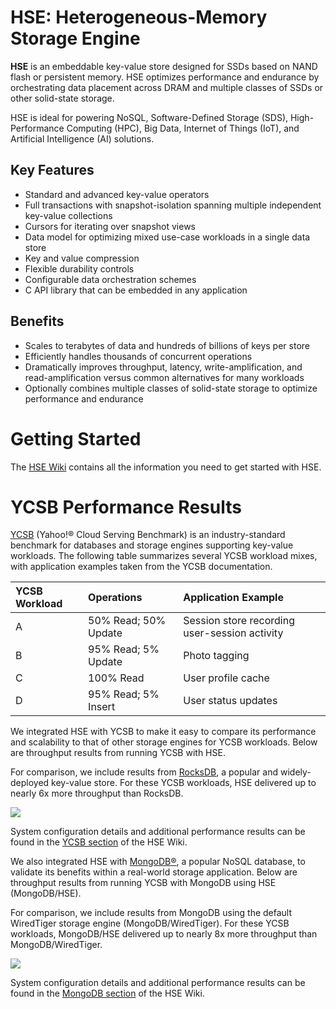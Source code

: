 # HSE: Heterogeneous-Memory Storage Engine

**HSE** is an embeddable
key-value store designed for SSDs based on NAND flash or persistent memory.
HSE optimizes performance and endurance by orchestrating data
placement across DRAM and multiple classes of SSDs or other
solid-state storage.

HSE is ideal for powering NoSQL, Software-Defined Storage (SDS),
High-Performance Computing (HPC), Big Data,
Internet of Things (IoT), and Artificial Intelligence (AI) solutions.

## Key Features

* Standard and advanced key-value operators
* Full transactions with snapshot-isolation spanning multiple independent
key-value collections
* Cursors for iterating over snapshot views
* Data model for optimizing mixed use-case workloads in a single data store
* Key and value compression
* Flexible durability controls
* Configurable data orchestration schemes
* C API library that can be embedded in any application

## Benefits

* Scales to terabytes of data and hundreds of billions of keys per store
* Efficiently handles thousands of concurrent operations
* Dramatically improves throughput, latency, write-amplification,
and read-amplification versus common alternatives for many workloads
* Optionally combines multiple classes of solid-state storage to
optimize performance and endurance

# Getting Started

The [HSE Wiki](https://github.com/hse-project/hse/wiki)
contains all the information you need to get started with HSE.

# YCSB Performance Results

[YCSB](https://github.com/brianfrankcooper/YCSB)
(Yahoo!&reg; Cloud Serving Benchmark) is an industry-standard
benchmark for databases and storage engines supporting key-value
workloads.
The following table summarizes several YCSB workload mixes,
with application examples taken from the YCSB documentation.

| YCSB Workload | Operations | Application Example |
| :-- | :-- | :-- |
| A | 50% Read; 50% Update | Session store recording user-session activity |
| B | 95% Read; 5% Update | Photo tagging |
| C | 100% Read | User profile cache |
| D | 95% Read; 5% Insert | User status updates |


We integrated HSE with YCSB to make it easy to compare its performance
and scalability to that of other storage engines for YCSB workloads.
Below are throughput results from running YCSB with HSE.

For comparison, we include results from [RocksDB](https://rocksdb.org/),
a popular and widely-deployed key-value store.  For these YCSB workloads,
HSE delivered up to nearly 6x more throughput than RocksDB.

<img src="img/HSE-RocksDB-YCSB-Tput.png?raw=true">

System configuration details and additional performance results can be
found in the [YCSB section](https://github.com/hse-project/hse/wiki/YCSB)
of the HSE Wiki.

We also integrated HSE with [MongoDB&reg;](https://github.com/mongodb/mongo),
a popular NoSQL database, to validate its benefits within a real-world
storage application.  Below are throughput results from running
YCSB with MongoDB using HSE (MongoDB/HSE).

For comparison, we include results from MongoDB using the default WiredTiger
storage engine (MongoDB/WiredTiger).  For these YCSB workloads, MongoDB/HSE
delivered up to nearly 8x more throughput than MongoDB/WiredTiger.

<img src="img/HSE-MongoDB-YCSB-Tput.png?raw=true">

System configuration details and additional performance results can be found
in the [MongoDB section](https://github.com/hse-project/hse/wiki/MongoDB)
of the HSE Wiki.
